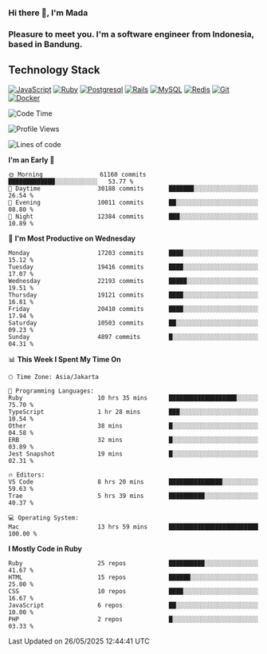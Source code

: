 ### Hi there 👋, I'm Mada
### Pleasure to meet you. I'm a software engineer from Indonesia, based in Bandung.

## Technology Stack

[![JavaScript](https://img.shields.io/badge/-JavaScript-%23F7DF1C?style=flat-square&logo=javascript&logoColor=000000&labelColor=%23F7DF1C&color=%23FFCE5A)](https://www.javascript.com/)
[![Ruby](https://img.shields.io/badge/Ruby-CC342D?style=flat-square&logo=ruby&logoColor=white)](https://www.ruby-lang.org/en/)
[![Postgresql](https://img.shields.io/badge/PostgreSQL-316192?style=flat-square&logo=postgresql&logoColor=ffffff)](https://www.postgresql.org/)
[![Rails](https://img.shields.io/badge/Ruby_on_Rails-CC0000?style=flat-square&logo=ruby-on-rails&logoColor=white)](https://rubyonrails.org/)
[![MySQL](https://img.shields.io/badge/-MySQL-4479A1?style=flat-square&logo=MySQL&logoColor=ffffff)](https://www.mysql.com/)
[![Redis](https://img.shields.io/badge/-Redis-DC382D?style=flat-square&logo=Redis&logoColor=ffffff)](https://redis.io/)
[![Git](https://img.shields.io/badge/-Git-%23F05032?style=flat-square&logo=git&logoColor=%23ffffff)](https://git-scm.com/)
[![Docker](https://img.shields.io/badge/-Docker-2496ED?style=flat-square&logo=docker&logoColor=ffffff)](https://www.docker.com/)
<!--
**madaarya/madaarya** is a ✨ _special_ ✨ repository because its `README.md` (this file) appears on your GitHub profile.

Here are some ideas to get you started:

- 🔭 I’m currently working on ...
- 🌱 I’m currently learning ...
- 👯 I’m looking to collaborate on ...
- 🤔 I’m looking for help with ...
- 💬 Ask me about ...
- 📫 How to reach me: ...
- 😄 Pronouns: ...
- ⚡ Fun fact: ...
-->
<!--START_SECTION:waka-->
![Code Time](http://img.shields.io/badge/Code%20Time-7%2C326%20hrs%2033%20mins-blue)

![Profile Views](http://img.shields.io/badge/Profile%20Views-0-blue)

![Lines of code](https://img.shields.io/badge/From%20Hello%20World%20I%27ve%20Written-51.3%20million%20lines%20of%20code-blue)

**I'm an Early 🐤** 

```text
🌞 Morning                61160 commits       █████████████░░░░░░░░░░░░   53.77 % 
🌆 Daytime                30188 commits       ███████░░░░░░░░░░░░░░░░░░   26.54 % 
🌃 Evening                10011 commits       ██░░░░░░░░░░░░░░░░░░░░░░░   08.80 % 
🌙 Night                  12384 commits       ███░░░░░░░░░░░░░░░░░░░░░░   10.89 % 
```
📅 **I'm Most Productive on Wednesday** 

```text
Monday                   17203 commits       ████░░░░░░░░░░░░░░░░░░░░░   15.12 % 
Tuesday                  19416 commits       ████░░░░░░░░░░░░░░░░░░░░░   17.07 % 
Wednesday                22193 commits       █████░░░░░░░░░░░░░░░░░░░░   19.51 % 
Thursday                 19121 commits       ████░░░░░░░░░░░░░░░░░░░░░   16.81 % 
Friday                   20410 commits       ████░░░░░░░░░░░░░░░░░░░░░   17.94 % 
Saturday                 10503 commits       ██░░░░░░░░░░░░░░░░░░░░░░░   09.23 % 
Sunday                   4897 commits        █░░░░░░░░░░░░░░░░░░░░░░░░   04.31 % 
```


📊 **This Week I Spent My Time On** 

```text
🕑︎ Time Zone: Asia/Jakarta

💬 Programming Languages: 
Ruby                     10 hrs 35 mins      ███████████████████░░░░░░   75.70 % 
TypeScript               1 hr 28 mins        ███░░░░░░░░░░░░░░░░░░░░░░   10.54 % 
Other                    38 mins             █░░░░░░░░░░░░░░░░░░░░░░░░   04.58 % 
ERB                      32 mins             █░░░░░░░░░░░░░░░░░░░░░░░░   03.89 % 
Jest Snapshot            19 mins             █░░░░░░░░░░░░░░░░░░░░░░░░   02.31 % 

🔥 Editors: 
VS Code                  8 hrs 20 mins       ███████████████░░░░░░░░░░   59.63 % 
Trae                     5 hrs 39 mins       ██████████░░░░░░░░░░░░░░░   40.37 % 

💻 Operating System: 
Mac                      13 hrs 59 mins      █████████████████████████   100.00 % 
```

**I Mostly Code in Ruby** 

```text
Ruby                     25 repos            ██████████░░░░░░░░░░░░░░░   41.67 % 
HTML                     15 repos            ██████░░░░░░░░░░░░░░░░░░░   25.00 % 
CSS                      10 repos            ████░░░░░░░░░░░░░░░░░░░░░   16.67 % 
JavaScript               6 repos             ██░░░░░░░░░░░░░░░░░░░░░░░   10.00 % 
PHP                      2 repos             █░░░░░░░░░░░░░░░░░░░░░░░░   03.33 % 
```




 Last Updated on 26/05/2025 12:44:41 UTC
<!--END_SECTION:waka-->
